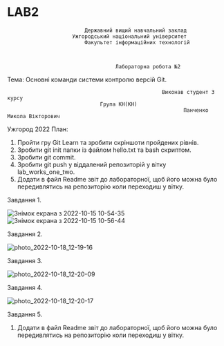 # LAB2

                             Державний вищий навчальний заклад
                         Ужгородський національний університет
                             Факультет інформаційних технологій

                                       
     
                                       Лабораторна робота №2
Тема:  Основні команди системи контролю версій Git.



                                                      Виконав студент 3 курсу
                                  Група КН(КН)
                                                             Панченко Микола Вікторович



Ужгород 2022
План:
1.	Пройти гру Git Learn та зробити скріншоти пройдених рівнів.
2.	Зробити git init папки із файлом  hello.txt та bash скриптом.
3.	Зробити git commit.
4.	Зробити git push у віддалений репозиторій у вітку lab_works_one_two.
5.	Додати в файл Readme звіт до лабораторної, щоб його можна було передивлятись на репозиторію коли переходиш у вітку.

Завдання 1.
 
![Знімок екрана з 2022-10-15 10-54-35](https://user-images.githubusercontent.com/115878528/196389460-e73f3644-9a7b-4525-a7bf-b7da7ffef39a.png)
![Знімок екрана з 2022-10-15 10-56-44](https://user-images.githubusercontent.com/115878528/196389562-04099a93-f259-43de-9fbc-75b86f3f5be8.png)

 
Завдання 2.
 
![photo_2022-10-18_12-19-16](https://user-images.githubusercontent.com/115878528/196390543-e0968469-28de-4de9-9778-ae1aab7fcd78.jpg)

Завдання 3.
 
![photo_2022-10-18_12-20-09](https://user-images.githubusercontent.com/115878528/196390737-cc8938e3-83d8-465d-bc5e-af4ed1f3f1f9.jpg)

Завдання 4.

 ![photo_2022-10-18_12-20-17](https://user-images.githubusercontent.com/115878528/196390779-a6184dcc-192e-4907-a333-c448fc0ca5a6.jpg)


Завдання 5.

1.	Додати в файл Readme звіт до лабораторної, щоб його можна було передивлятись на репозиторію коли переходиш у вітку.

